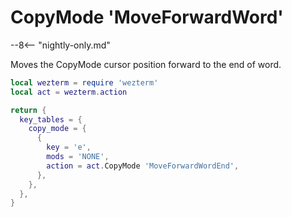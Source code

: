 # CopyMode 'MoveForwardWord'

--8<-- "nightly-only.md"

Moves the CopyMode cursor position forward to the end of word.

```lua
local wezterm = require 'wezterm'
local act = wezterm.action

return {
  key_tables = {
    copy_mode = {
      {
        key = 'e',
        mods = 'NONE',
        action = act.CopyMode 'MoveForwardWordEnd',
      },
    },
  },
}
```

